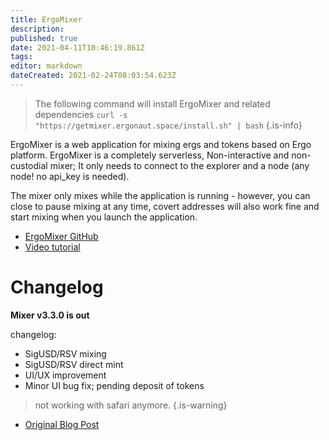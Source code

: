 ```yaml
---
title: ErgoMixer
description: 
published: true
date: 2021-04-11T10:46:19.861Z
tags: 
editor: markdown
dateCreated: 2021-02-24T08:03:54.623Z
---
```


> The following command will install ErgoMixer and related dependencies
>`curl -s "https://getmixer.ergonaut.space/install.sh" | bash`
{.is-info}


ErgoMixer is a web application for mixing ergs and tokens based on Ergo platform. ErgoMixer is a completely serverless, Non-interactive and non-custodial mixer; It only needs to connect to the explorer and a node (any node! no api_key is needed).

The mixer only mixes while the application is running - however, you can close to pause mixing at any time, covert addresses will also work fine and start mixing when you launch the application. 


- [ErgoMixer GitHub](https://github.com/ergoMixer/ergoMixBack)
- [Video tutorial](https://www.youtube.com/watch?v=03_2HH82Plw)





# Changelog
**Mixer v3.3.0 is out**

changelog:
- SigUSD/RSV mixing
- SigUSD/RSV direct mint
- UI/UX improvement
- Minor UI bug fix; pending deposit of tokens

> not working with safari anymore.
{.is-warning}

- [Original Blog Post](https://www.ergoforum.org/t/ergomixer-zerojoin-mixer-for-erg-and-tokens/318/17?u=anon2020s)







